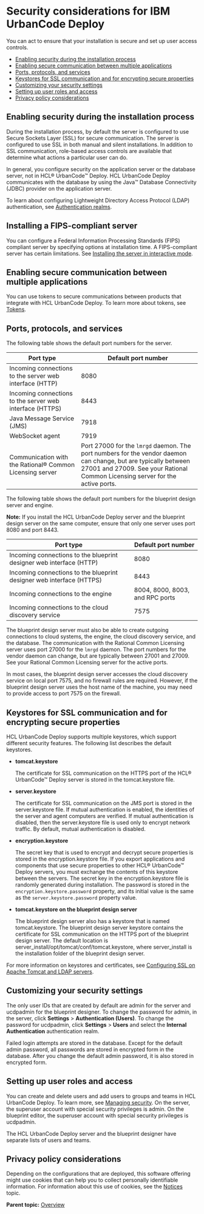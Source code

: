 # Security considerations for IBM UrbanCode Deploy

You can act to ensure that your installation is secure and set up user access controls.

-   [Enabling security during the installation process](c_securityover.md#EnablingSecurityInstall)
-   [Enabling secure communication between multiple applications](c_securityover.md#EnablingSecureCommunication)
-   [Ports, protocols, and services](c_securityover.md#PortsProtocolsAndServices)
-   [Keystores for SSL communication and for encrypting secure properties](c_securityover.md#SSLKeystores)
-   [Customizing your security settings](c_securityover.md#CustomizingYourSecuritySettings)
-   [Setting up user roles and access](c_securityover.md#SettingUpUserRolesAndAccess)
-   [Privacy policy considerations](c_securityover.md#Cookies)

## Enabling security during the installation process

During the installation process, by default the server is configured to use Secure Sockets Layer \(SSL\) for secure communication. The server is configured to use SSL in both manual and silent installations. In addition to SSL communication, role-based access controls are available that determine what actions a particular user can do.

In general, you configure security on the application server or the database server, not in HCL® UrbanCode™ Deploy. HCL UrbanCode Deploy communicates with the database by using the Java™ Database Connectivity \(JDBC\) provider on the application server.

To learn about configuring Lightweight Directory Access Protocol \(LDAP\) authentication, see [Authentication realms](../../com.ibm.udeploy.admin.doc/topics/security_auth.md).

## Installing a FIPS-compliant server

You can configure a Federal Information Processing Standards \(FIPS\) compliant server by specifying options at installation time. A FIPS-compliant server has certain limitations. See [Installing the server in interactive mode](../../com.ibm.udeploy.install.doc/topics/server_install_interactive.md).

## Enabling secure communication between multiple applications

You can use tokens to secure communications between products that integrate with HCL UrbanCode Deploy. To learn more about tokens, see [Tokens](../../com.ibm.udeploy.admin.doc/topics/security_token.md).

## Ports, protocols, and services

The following table shows the default port numbers for the server.

|Port type|Default port number|
|---------|-------------------|
|Incoming connections to the server web interface \(HTTP\)|8080|
|Incoming connections to the server web interface \(HTTPS\)|8443|
|Java Message Service \(JMS\)|7918|
|WebSocket agent|7919|
|Communication with the Rational® Common Licensing server|Port 27000 for the `lmrgd` daemon. The port numbers for the vendor daemon can change, but are typically between 27001 and 27009. See your Rational Common Licensing server for the active ports.|

The following table shows the default port numbers for the blueprint design server and engine.

**Note:** If you install the HCL UrbanCode Deploy server and the blueprint design server on the same computer, ensure that only one server uses port 8080 and port 8443.

|Port type|Default port number|
|---------|-------------------|
|Incoming connections to the blueprint designer web interface \(HTTP\)|8080|
|Incoming connections to the blueprint designer web interface \(HTTPS\)|8443|
|Incoming connections to the engine|8004, 8000, 8003, and RPC ports|
|Incoming connections to the cloud discovery service|7575|

The blueprint design server must also be able to create outgoing connections to cloud systems, the engine, the cloud discovery service, and the database. The communication with the Rational Common Licensing server uses port 27000 for the `lmrgd` daemon. The port numbers for the vendor daemon can change, but are typically between 27001 and 27009. See your Rational Common Licensing server for the active ports.

In most cases, the blueprint design server accesses the cloud discovery service on local port 7575, and no firewall rules are required. However, if the blueprint design server uses the host name of the machine, you may need to provide access to port 7575 on the firewall.

## Keystores for SSL communication and for encrypting secure properties

HCL UrbanCode Deploy supports multiple keystores, which support different security features. The following list describes the default keystores.

-   **tomcat.keystore**

    The certificate for SSL communication on the HTTPS port of the HCL® UrbanCode™ Deploy server is stored in the tomcat.keystore file.

-   **server.keystore**

    The certificate for SSL communication on the JMS port is stored in the server.keystore file. If mutual authentication is enabled, the identities of the server and agent computers are verified. If mutual authentication is disabled, then the server.keystore file is used only to encrypt network traffic. By default, mutual authentication is disabled.

-   **encryption.keystore**

    The secret key that is used to encrypt and decrypt secure properties is stored in the encryption.keystore file. If you export applications and components that use secure properties to other HCL® UrbanCode™ Deploy servers, you must exchange the contents of this keystore between the servers. The secret key in the encryption.keystore file is randomly generated during installation. The password is stored in the `encryption.keystore.password` property, and its initial value is the same as the `server.keystore.password` property value.

-   **tomcat.keystore on the blueprint design server**

    The blueprint design server also has a keystore that is named tomcat.keystore. The blueprint design server keystore contains the certificate for SSL communication on the HTTPS port of the blueprint design server. The default location is server\_install/opt/tomcat/conf/tomcat.keystore, where server\_install is the installation folder of the blueprint design server.


For more information on keystores and certificates, see [Configuring SSL on Apache Tomcat and LDAP servers](ssl_config.md#).

## Customizing your security settings

The only user IDs that are created by default are admin for the server and ucdpadmin for the blueprint designer. To change the password for admin, in the server, click **Settings** \> **Authentication \(Users\)**. To change the password for ucdpadmin, click **Settings** \> **Users** and select the **Internal Authentication** authentication realm.

Failed login attempts are stored in the database. Except for the default admin password, all passwords are stored in encrypted form in the database. After you change the default admin password, it is also stored in encrypted form.

## Setting up user roles and access

You can create and delete users and add users to groups and teams in HCL UrbanCode Deploy. To learn more, see [Managing security](../../com.ibm.udeploy.admin.doc/topics/security_ch.md). On the server, the superuser account with special security privileges is admin. On the blueprint editor, the superuser account with special security privileges is ucdpadmin.

The HCL UrbanCode Deploy server and the blueprint designer have separate lists of users and teams.

## Privacy policy considerations

Depending on the configurations that are deployed, this software offering might use cookies that can help you to collect personally identifiable information. For information about this use of cookies, see the [Notices](notices.md) topic.

**Parent topic:** [Overview](../topics/c_node_overview.md)

